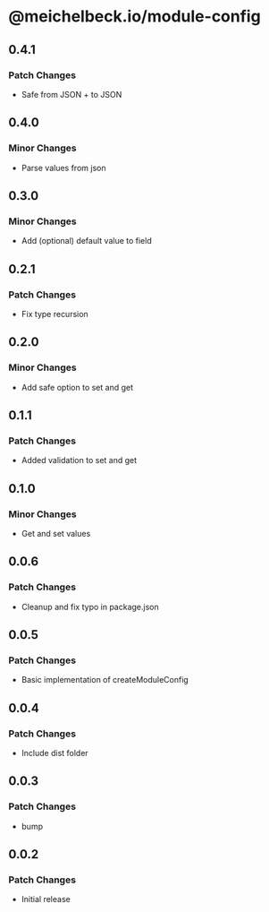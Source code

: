 # @meichelbeck.io/module-config

## 0.4.1

### Patch Changes

- Safe from JSON + to JSON

## 0.4.0

### Minor Changes

- Parse values from json

## 0.3.0

### Minor Changes

- Add (optional) default value to field

## 0.2.1

### Patch Changes

- Fix type recursion

## 0.2.0

### Minor Changes

- Add safe option to set and get

## 0.1.1

### Patch Changes

- Added validation to set and get

## 0.1.0

### Minor Changes

- Get and set values

## 0.0.6

### Patch Changes

- Cleanup and fix typo in package.json

## 0.0.5

### Patch Changes

- Basic implementation of createModuleConfig

## 0.0.4

### Patch Changes

- Include dist folder

## 0.0.3

### Patch Changes

- bump

## 0.0.2

### Patch Changes

- Initial release
